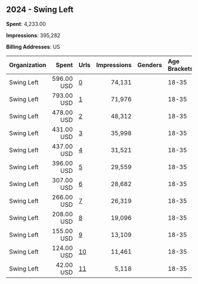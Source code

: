 ## 2024 - Swing Left 
**Spent**: 4,233.00

**Impressions**: 395,282

**Billing Addresses**: US

|Organization|Spent|Urls|Impressions|Genders|Age Brackets|Country Codes|
|:---|---:|:---|---:|:---|:---|:---|
|Swing Left|596.00 USD|[0](https://www.snap.com/political-ads/asset/c3a930378038e4d5adaabee42ca8784a78844461346c076846587b7be348c681?mediaType=mp4)|74,131||18-35|united states|
|Swing Left|793.00 USD|[1](https://www.snap.com/political-ads/asset/1c7dd404e6775ac074b400977961b2e38f5a99ece6b3f68e4cbeba5aa3507998?mediaType=mp4)|71,976||18-35|united states|
|Swing Left|478.00 USD|[2](https://www.snap.com/political-ads/asset/340f407607fb61d29c915d4ca9e96f1c1b7063f3249f1430655b019fdb182db0?mediaType=mp4)|48,312||18-35|united states|
|Swing Left|431.00 USD|[3](https://www.snap.com/political-ads/asset/f6c64f1a287c1bfd465fe5eac902dae9341768ac8db301f39f8fa2e0826a8459?mediaType=mp4)|35,998||18-35|united states|
|Swing Left|437.00 USD|[4](https://www.snap.com/political-ads/asset/e411ab338a21ecd31ce345d77b155f61f8da6cad5d430d2b18b1486f4e7aa931?mediaType=mp4)|31,521||18-35|united states|
|Swing Left|396.00 USD|[5](https://www.snap.com/political-ads/asset/a8f4695bb9259bd47de94ed51c89995b93cc1ef9a849505ba991827b57f2ea78?mediaType=mp4)|29,559||18-35|united states|
|Swing Left|307.00 USD|[6](https://www.snap.com/political-ads/asset/c0f252d9a1e6c01517d03c814158bbcb854fd0c7c6fa39ebb2d7564472c3f70c?mediaType=mp4)|28,682||18-35|united states|
|Swing Left|266.00 USD|[7](https://www.snap.com/political-ads/asset/cad61641046f79865e5eb890db1af9ed5991aa304778e7349f680116c0f3c7b5?mediaType=mp4)|26,319||18-35|united states|
|Swing Left|208.00 USD|[8](https://www.snap.com/political-ads/asset/64930ffd95b0fc9fcf800dfb3472497a58a9738a0649c00e84fc7499e313416c?mediaType=mp4)|19,096||18-35|united states|
|Swing Left|155.00 USD|[9](https://www.snap.com/political-ads/asset/c22fb1803a2866663668974b6dd52cd27bdd627c8fb66fee1d08a935c5bccd2a?mediaType=mp4)|13,109||18-35|united states|
|Swing Left|124.00 USD|[10](https://www.snap.com/political-ads/asset/bc6a3c4220a14a4b66de9c49097e6475fe2568d4ea767daed6529604ab73b2d1?mediaType=mp4)|11,461||18-35|united states|
|Swing Left|42.00 USD|[11](https://www.snap.com/political-ads/asset/55aaeac829ab8922549cf9f08db65570c55312b4a2d399b4b9989e039e0b9fc3?mediaType=mp4)|5,118||18-35|united states|
